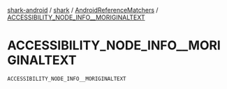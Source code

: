 [shark-android](../../index.md) / [shark](../index.md) / [AndroidReferenceMatchers](index.md) / [ACCESSIBILITY_NODE_INFO__MORIGINALTEXT](./-a-c-c-e-s-s-i-b-i-l-i-t-y_-n-o-d-e_-i-n-f-o__-m-o-r-i-g-i-n-a-l-t-e-x-t.md)

# ACCESSIBILITY_NODE_INFO__MORIGINALTEXT

`ACCESSIBILITY_NODE_INFO__MORIGINALTEXT`